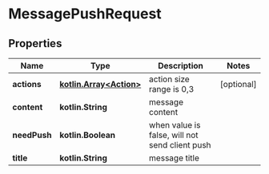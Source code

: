 
# MessagePushRequest

## Properties
Name | Type | Description | Notes
------------ | ------------- | ------------- | -------------
**actions** | [**kotlin.Array&lt;Action&gt;**](Action.md) | action size range is 0,3 |  [optional]
**content** | **kotlin.String** | message content | 
**needPush** | **kotlin.Boolean** | when value is false, will not send client push | 
**title** | **kotlin.String** | message title | 



